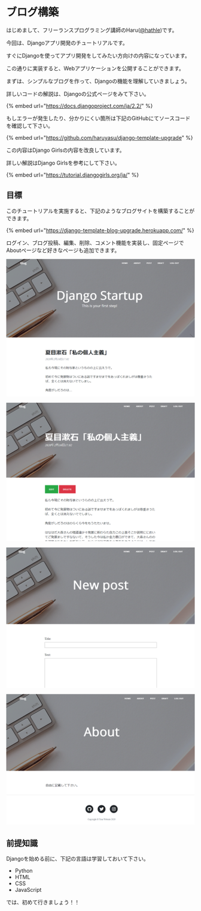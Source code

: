 # ブログ構築

はじめまして、フリーランスプログラミング講師のHaru([@hathle](https://twitter.com/hathle))です。

今回は、Djangoアプリ開発のチュートリアルです。

すぐにDjangoを使ってアプリ開発をしてみたい方向けの内容になっています。

この通りに実装すると、Webアプリケーションを公開することができます。

まずは、シンプルなブログを作って、Djangoの機能を理解していきましょう。

詳しいコードの解説は、Djangoの公式ページをみて下さい。

{% embed url="https://docs.djangoproject.com/ja/2.2/" %}

もしエラーが発生したり、分かりにくい箇所は下記のGitHubにてソースコードを確認して下さい。

{% embed url="https://github.com/haruyasu/django-template-upgrade" %}

この内容はDjango Girlsの内容を改良しています。

詳しい解説はDjango Girlsを参考にして下さい。

{% embed url="https://tutorial.djangogirls.org/ja/" %}

## 目標

このチュートリアルを実施すると、下記のようなブログサイトを構築することができます。

{% embed url="https://django-template-blog-upgrade.herokuapp.com/" %}

ログイン、ブログ投稿、編集、削除、コメント機能を実装し、固定ページでAboutページなど好きなページも追加できます。

![Finish](/img/finish1.png)

![Finish](/img/finish2.png)

![Finish](/img/finish3.png)

![Finish](/img/finish4.png)

## 前提知識

Djangoを始める前に、下記の言語は学習しておいて下さい。

* Python
* HTML
* CSS
* JavaScript

では、初めて行きましょう！！
